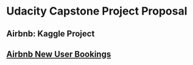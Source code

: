 # Udacity Capstone Project Proposal
## Airbnb: Kaggle Project 
## [Airbnb New User Bookings](https://www.kaggle.com/c/airbnb-recruiting-new-user-bookings/data)
